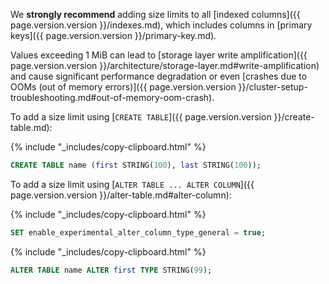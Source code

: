 We **strongly recommend** adding size limits to all [indexed columns]({{ page.version.version }}/indexes.md), which includes columns in [primary keys]({{ page.version.version }}/primary-key.md).

Values exceeding 1 MiB can lead to [storage layer write amplification]({{ page.version.version }}/architecture/storage-layer.md#write-amplification) and cause significant performance degradation or even [crashes due to OOMs (out of memory errors)]({{ page.version.version }}/cluster-setup-troubleshooting.md#out-of-memory-oom-crash).

To add a size limit using [`CREATE TABLE`]({{ page.version.version }}/create-table.md):

{% include "_includes/copy-clipboard.html" %}
~~~ sql
CREATE TABLE name (first STRING(100), last STRING(100));
~~~

To add a size limit using [`ALTER TABLE ... ALTER COLUMN`]({{ page.version.version }}/alter-table.md#alter-column):

{% include "_includes/copy-clipboard.html" %}
~~~ sql
SET enable_experimental_alter_column_type_general = true;
~~~

{% include "_includes/copy-clipboard.html" %}
~~~ sql
ALTER TABLE name ALTER first TYPE STRING(99);
~~~
